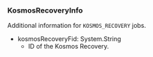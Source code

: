 ### KosmosRecoveryInfo
Additional information for `KOSMOS_RECOVERY` jobs.

- kosmosRecoveryFid: System.String
  - ID of the Kosmos Recovery.
